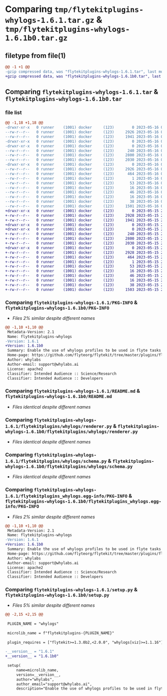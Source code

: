 # Comparing `tmp/flytekitplugins-whylogs-1.6.1.tar.gz` & `tmp/flytekitplugins-whylogs-1.6.1b0.tar.gz`

## filetype from file(1)

```diff
@@ -1 +1 @@
-gzip compressed data, was "flytekitplugins-whylogs-1.6.1.tar", last modified: Tue May 16 00:12:38 2023, max compression
+gzip compressed data, was "flytekitplugins-whylogs-1.6.1b0.tar", last modified: Mon May 15 22:07:11 2023, max compression
```

## Comparing `flytekitplugins-whylogs-1.6.1.tar` & `flytekitplugins-whylogs-1.6.1b0.tar`

### file list

```diff
@@ -1,18 +1,18 @@
-drwxr-xr-x   0 runner    (1001) docker     (123)        0 2023-05-16 00:12:38.494340 flytekitplugins-whylogs-1.6.1/
--rw-r--r--   0 runner    (1001) docker     (123)     2926 2023-05-16 00:12:38.494340 flytekitplugins-whylogs-1.6.1/PKG-INFO
--rw-r--r--   0 runner    (1001) docker     (123)     1941 2023-05-16 00:12:01.000000 flytekitplugins-whylogs-1.6.1/README.md
-drwxr-xr-x   0 runner    (1001) docker     (123)        0 2023-05-16 00:12:38.494340 flytekitplugins-whylogs-1.6.1/flytekitplugins/
-drwxr-xr-x   0 runner    (1001) docker     (123)        0 2023-05-16 00:12:38.494340 flytekitplugins-whylogs-1.6.1/flytekitplugins/whylogs/
--rw-r--r--   0 runner    (1001) docker     (123)      240 2023-05-16 00:12:01.000000 flytekitplugins-whylogs-1.6.1/flytekitplugins/whylogs/__init__.py
--rw-r--r--   0 runner    (1001) docker     (123)     2800 2023-05-16 00:12:01.000000 flytekitplugins-whylogs-1.6.1/flytekitplugins/whylogs/renderer.py
--rw-r--r--   0 runner    (1001) docker     (123)     2030 2023-05-16 00:12:01.000000 flytekitplugins-whylogs-1.6.1/flytekitplugins/whylogs/schema.py
-drwxr-xr-x   0 runner    (1001) docker     (123)        0 2023-05-16 00:12:38.494340 flytekitplugins-whylogs-1.6.1/flytekitplugins_whylogs.egg-info/
--rw-r--r--   0 runner    (1001) docker     (123)     2926 2023-05-16 00:12:38.000000 flytekitplugins-whylogs-1.6.1/flytekitplugins_whylogs.egg-info/PKG-INFO
--rw-r--r--   0 runner    (1001) docker     (123)      464 2023-05-16 00:12:38.000000 flytekitplugins-whylogs-1.6.1/flytekitplugins_whylogs.egg-info/SOURCES.txt
--rw-r--r--   0 runner    (1001) docker     (123)        1 2023-05-16 00:12:38.000000 flytekitplugins-whylogs-1.6.1/flytekitplugins_whylogs.egg-info/dependency_links.txt
--rw-r--r--   0 runner    (1001) docker     (123)       53 2023-05-16 00:12:38.000000 flytekitplugins-whylogs-1.6.1/flytekitplugins_whylogs.egg-info/entry_points.txt
--rw-r--r--   0 runner    (1001) docker     (123)       16 2023-05-16 00:12:38.000000 flytekitplugins-whylogs-1.6.1/flytekitplugins_whylogs.egg-info/namespace_packages.txt
--rw-r--r--   0 runner    (1001) docker     (123)       46 2023-05-16 00:12:38.000000 flytekitplugins-whylogs-1.6.1/flytekitplugins_whylogs.egg-info/requires.txt
--rw-r--r--   0 runner    (1001) docker     (123)       16 2023-05-16 00:12:38.000000 flytekitplugins-whylogs-1.6.1/flytekitplugins_whylogs.egg-info/top_level.txt
--rw-r--r--   0 runner    (1001) docker     (123)       38 2023-05-16 00:12:38.494340 flytekitplugins-whylogs-1.6.1/setup.cfg
--rw-r--r--   0 runner    (1001) docker     (123)     1501 2023-05-16 00:12:27.000000 flytekitplugins-whylogs-1.6.1/setup.py
+drwxr-xr-x   0 runner    (1001) docker     (123)        0 2023-05-15 22:07:11.539773 flytekitplugins-whylogs-1.6.1b0/
+-rw-r--r--   0 runner    (1001) docker     (123)     2928 2023-05-15 22:07:11.539773 flytekitplugins-whylogs-1.6.1b0/PKG-INFO
+-rw-r--r--   0 runner    (1001) docker     (123)     1941 2023-05-15 22:06:44.000000 flytekitplugins-whylogs-1.6.1b0/README.md
+drwxr-xr-x   0 runner    (1001) docker     (123)        0 2023-05-15 22:07:11.539773 flytekitplugins-whylogs-1.6.1b0/flytekitplugins/
+drwxr-xr-x   0 runner    (1001) docker     (123)        0 2023-05-15 22:07:11.539773 flytekitplugins-whylogs-1.6.1b0/flytekitplugins/whylogs/
+-rw-r--r--   0 runner    (1001) docker     (123)      240 2023-05-15 22:06:44.000000 flytekitplugins-whylogs-1.6.1b0/flytekitplugins/whylogs/__init__.py
+-rw-r--r--   0 runner    (1001) docker     (123)     2800 2023-05-15 22:06:44.000000 flytekitplugins-whylogs-1.6.1b0/flytekitplugins/whylogs/renderer.py
+-rw-r--r--   0 runner    (1001) docker     (123)     2030 2023-05-15 22:06:44.000000 flytekitplugins-whylogs-1.6.1b0/flytekitplugins/whylogs/schema.py
+drwxr-xr-x   0 runner    (1001) docker     (123)        0 2023-05-15 22:07:11.539773 flytekitplugins-whylogs-1.6.1b0/flytekitplugins_whylogs.egg-info/
+-rw-r--r--   0 runner    (1001) docker     (123)     2928 2023-05-15 22:07:11.000000 flytekitplugins-whylogs-1.6.1b0/flytekitplugins_whylogs.egg-info/PKG-INFO
+-rw-r--r--   0 runner    (1001) docker     (123)      464 2023-05-15 22:07:11.000000 flytekitplugins-whylogs-1.6.1b0/flytekitplugins_whylogs.egg-info/SOURCES.txt
+-rw-r--r--   0 runner    (1001) docker     (123)        1 2023-05-15 22:07:11.000000 flytekitplugins-whylogs-1.6.1b0/flytekitplugins_whylogs.egg-info/dependency_links.txt
+-rw-r--r--   0 runner    (1001) docker     (123)       53 2023-05-15 22:07:11.000000 flytekitplugins-whylogs-1.6.1b0/flytekitplugins_whylogs.egg-info/entry_points.txt
+-rw-r--r--   0 runner    (1001) docker     (123)       16 2023-05-15 22:07:11.000000 flytekitplugins-whylogs-1.6.1b0/flytekitplugins_whylogs.egg-info/namespace_packages.txt
+-rw-r--r--   0 runner    (1001) docker     (123)       46 2023-05-15 22:07:11.000000 flytekitplugins-whylogs-1.6.1b0/flytekitplugins_whylogs.egg-info/requires.txt
+-rw-r--r--   0 runner    (1001) docker     (123)       16 2023-05-15 22:07:11.000000 flytekitplugins-whylogs-1.6.1b0/flytekitplugins_whylogs.egg-info/top_level.txt
+-rw-r--r--   0 runner    (1001) docker     (123)       38 2023-05-15 22:07:11.539773 flytekitplugins-whylogs-1.6.1b0/setup.cfg
+-rw-r--r--   0 runner    (1001) docker     (123)     1503 2023-05-15 22:07:00.000000 flytekitplugins-whylogs-1.6.1b0/setup.py
```

### Comparing `flytekitplugins-whylogs-1.6.1/PKG-INFO` & `flytekitplugins-whylogs-1.6.1b0/PKG-INFO`

 * *Files 2% similar despite different names*

```diff
@@ -1,10 +1,10 @@
 Metadata-Version: 2.1
 Name: flytekitplugins-whylogs
-Version: 1.6.1
+Version: 1.6.1b0
 Summary: Enable the use of whylogs profiles to be used in flyte tasks to get aggregate statistics about data.
 Home-page: https://github.com/flyteorg/flytekit/tree/master/plugins/flytekit-whylogs
 Author: whylabs
 Author-email: support@whylabs.ai
 License: apache2
 Classifier: Intended Audience :: Science/Research
 Classifier: Intended Audience :: Developers
```

### Comparing `flytekitplugins-whylogs-1.6.1/README.md` & `flytekitplugins-whylogs-1.6.1b0/README.md`

 * *Files identical despite different names*

### Comparing `flytekitplugins-whylogs-1.6.1/flytekitplugins/whylogs/renderer.py` & `flytekitplugins-whylogs-1.6.1b0/flytekitplugins/whylogs/renderer.py`

 * *Files identical despite different names*

### Comparing `flytekitplugins-whylogs-1.6.1/flytekitplugins/whylogs/schema.py` & `flytekitplugins-whylogs-1.6.1b0/flytekitplugins/whylogs/schema.py`

 * *Files identical despite different names*

### Comparing `flytekitplugins-whylogs-1.6.1/flytekitplugins_whylogs.egg-info/PKG-INFO` & `flytekitplugins-whylogs-1.6.1b0/flytekitplugins_whylogs.egg-info/PKG-INFO`

 * *Files 2% similar despite different names*

```diff
@@ -1,10 +1,10 @@
 Metadata-Version: 2.1
 Name: flytekitplugins-whylogs
-Version: 1.6.1
+Version: 1.6.1b0
 Summary: Enable the use of whylogs profiles to be used in flyte tasks to get aggregate statistics about data.
 Home-page: https://github.com/flyteorg/flytekit/tree/master/plugins/flytekit-whylogs
 Author: whylabs
 Author-email: support@whylabs.ai
 License: apache2
 Classifier: Intended Audience :: Science/Research
 Classifier: Intended Audience :: Developers
```

### Comparing `flytekitplugins-whylogs-1.6.1/setup.py` & `flytekitplugins-whylogs-1.6.1b0/setup.py`

 * *Files 5% similar despite different names*

```diff
@@ -2,15 +2,15 @@
 
 PLUGIN_NAME = "whylogs"
 
 microlib_name = f"flytekitplugins-{PLUGIN_NAME}"
 
 plugin_requires = ["flytekit>=1.3.0b2,<2.0.0", "whylogs[viz]>=1.1.16"]
 
-__version__ = "1.6.1"
+__version__ = "1.6.1b0"
 
 setup(
     name=microlib_name,
     version=__version__,
     author="whylabs",
     author_email="support@whylabs.ai",
     description="Enable the use of whylogs profiles to be used in flyte tasks to get aggregate statistics about data.",
```

